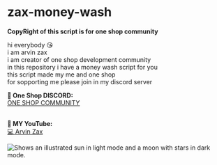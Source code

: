 # zax-money-wash

**CopyRight of this script is for one shop community**

hi everybody 😘<br>
i am arvin zax<br>
i am creator of one shop development community<br>
in this repository i have a money wash script for you<br>
this script made my me and one shop<br>
for sopporting me please join in my discord server<br>

**🥰 One Shop DISCORD:**<br>
<a href="https://discord.gg/9HumDzMusA">ONE SHOP COMMUNITY</a>

<br>**🥰 MY YouTube:**<br>
<a href="https://www.youtube.com/channel/UCHnEg3BOzfvjxA91js8uzRA">💻 Arvin Zax</a>

<picture>
  <source media="(prefers-color-scheme: dark)" srcset="https://cdn.discordapp.com/attachments/1025068853622997084/1042052307048730634/unknown.png">
  <source media="(prefers-color-scheme: light)" srcset="https://cdn.discordapp.com/attachments/1025068853622997084/1042052307048730634/unknown.png">
  <img alt="Shows an illustrated sun in light mode and a moon with stars in dark mode." src="https://cdn.discordapp.com/attachments/1025068853622997084/1042052307048730634/unknown.png">
</picture>
